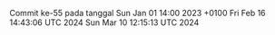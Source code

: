 Commit ke-55 pada tanggal Sun Jan 01 14:00 2023 +0100
Fri Feb 16 14:43:06 UTC 2024
Sun Mar 10 12:15:13 UTC 2024
